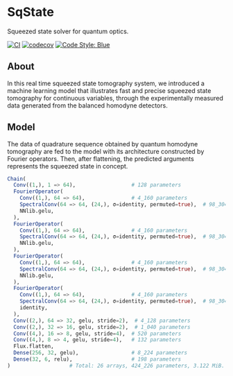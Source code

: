# SqState

Squeezed state solver for quantum optics.

[![CI](https://github.com/foldfelis-QO/SqState.jl/actions/workflows/CI.yml/badge.svg)](https://github.com/foldfelis-QO/SqState.jl/actions/workflows/CI.yml)
[![codecov](https://codecov.io/gh/foldfelis-QO/SqState.jl/branch/master/graph/badge.svg?token=5EFID3REPE)](https://codecov.io/gh/foldfelis-QO/SqState.jl)
[![Code Style: Blue](https://img.shields.io/badge/code%20style-blue-4495d1.svg)](https://github.com/invenia/BlueStyle)

## About

In this real time squeezed state tomography system, we introduced a machine learning model that illustrates fast and precise squeezed state tomography for continuous variables, through the experimentally measured data generated from the balanced homodyne detectors.

## Model

The data of quadrature sequence obtained by quantum homodyne tomography are fed to the model with its architecture constructed by Fourier operators. Then, after flattening, the predicted arguments represents the squeezed state in concept.

```julia
Chain(
  Conv((1,), 1 => 64),                  # 128 parameters
  FourierOperator(
    Conv((1,), 64 => 64),               # 4_160 parameters
    SpectralConv(64 => 64, (24,), σ=identity, permuted=true),  # 98_304 parameters
    NNlib.gelu,
  ),
  FourierOperator(
    Conv((1,), 64 => 64),               # 4_160 parameters
    SpectralConv(64 => 64, (24,), σ=identity, permuted=true),  # 98_304 parameters
    NNlib.gelu,
  ),
  FourierOperator(
    Conv((1,), 64 => 64),               # 4_160 parameters
    SpectralConv(64 => 64, (24,), σ=identity, permuted=true),  # 98_304 parameters
    NNlib.gelu,
  ),
  FourierOperator(
    Conv((1,), 64 => 64),               # 4_160 parameters
    SpectralConv(64 => 64, (24,), σ=identity, permuted=true),  # 98_304 parameters
    identity,
  ),
  Conv((2,), 64 => 32, gelu, stride=2),  # 4_128 parameters
  Conv((2,), 32 => 16, gelu, stride=2),  # 1_040 parameters
  Conv((4,), 16 => 8, gelu, stride=4),  # 520 parameters
  Conv((4,), 8 => 4, gelu, stride=4),   # 132 parameters
  Flux.flatten,
  Dense(256, 32, gelu),                 # 8_224 parameters
  Dense(32, 6, relu),                   # 198 parameters
)                   # Total: 26 arrays, 424_226 parameters, 3.122 MiB.
```
